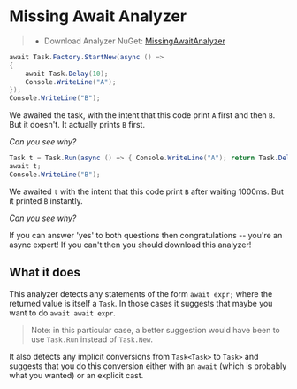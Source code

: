 ﻿Missing Await Analyzer
========================

> * Download Analyzer NuGet: [MissingAwaitAnalyzer](https://www.nuget.org/packages/MissingAwaitAnalyzer)

```cs
await Task.Factory.StartNew(async () =>
{
    await Task.Delay(10);
    Console.WriteLine("A");
});
Console.WriteLine("B");
```

We awaited the task, with the intent that this code print `A` first and then `B`. But it doesn't. It actually prints `B` first.

*Can you see why?*

```cs
Task t = Task.Run(async () => { Console.WriteLine("A"); return Task.Delay(1000); });
await t;
Console.WriteLine("B");
```

We awaited `t` with the intent that this code print `B` after waiting 1000ms. But it printed `B` instantly.

*Can you see why?*

If you can answer 'yes' to both questions then congratulations -- you're an async expert!
If you can't then you should download this analyzer!


## What it does

This analyzer detects any statements of the form `await expr;` where the returned
value is itself a `Task`. In those cases it suggests that maybe you want to do `await await expr`.

> Note: in this particular case, a better suggestion would have been to use `Task.Run` instead of `Task.New`.

It also detects any implicit conversions from `Task<Task>` to `Task>`
and suggests that you do this conversion either with an `await` (which is probably what you wanted)
or an explicit cast.

